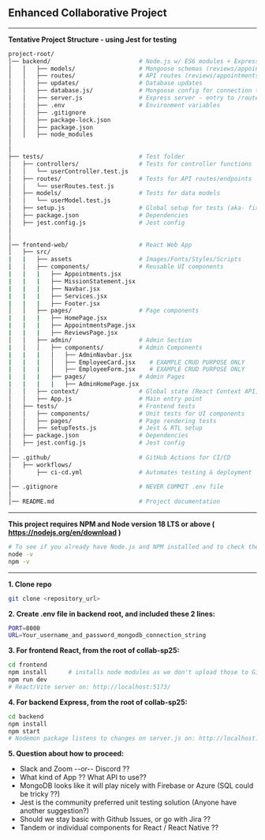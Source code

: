 ## Enhanced Collaborative Project ##   
---   
**Tentative Project Structure - using Jest for testing**
```sh
project-root/
│── backend/                         # Node.js w/ ES6 modules + Express API
│   │   ├── models/                  # Mongoose schemas (reviews/appointments/etc)
│   │   ├── routes/                  # API routes (reviews/appointments/etc)
│   │   ├── updates/                 # Database updates
│   │   ├── database.js/             # Mongoose config for connection to MongoDB
│   │   ├── server.js                # Express server - entry to /routes
│   │   ├── .env                     # Environment variables
│   │   ├── .gitignore                   
│   │   ├── package-lock.json             
│   │   ├── package.json               
│   │   ├── node_modules           
│
│
├── tests/                           # Test folder
│   ├── controllers/                 # Tests for controller functions
│   │   └── userController.test.js
│   ├── routes/                      # Tests for API routes/endpoints
│   │   └── userRoutes.test.js
│   ├── models/                      # Tests for data models
│   │   └── userModel.test.js
│   ├── setup.js                     # Global setup for tests (aka- fixtures)
│   ├── package.json                 # Dependencies
│   ├── jest.config.js               # Jest config  
│
│
│── frontend-web/                    # React Web App
│   ├── src/
|   |   ├── assets                   # Images/Fonts/Styles/Scripts
│   │   ├── components/              # Reusable UI components
|   |   |   ├── Appointments.jsx
|   |   |   ├── MissionStatement.jsx
|   |   |   ├── Navbar.jsx
|   |   |   ├── Services.jsx
|   |   |   ├── Footer.jsx
│   │   ├── pages/                   # Page components
|   |   |   ├── HomePage.jsx
|   |   |   ├── AppointmentsPage.jsx
|   |   |   ├── ReviewsPage.jsx
│   │   ├── admin/                   # Admin Section
|   │   │   ├── components/          # Admin Components
|   |   |   │   ├── AdminNavbar.jsx 
|   |   |   │   ├── EmployeeCard.jsx    # EXAMPLE CRUD PURPOSE ONLY
|   |   |   │   ├── EmployeeForm.jsx    # EXAMPLE CRUD PURPOSE ONLY
|   |   |   ├── pages/               # Admin Pages
|   |   |   |   ├── AdminHomePage.jsx
│   │   ├── context/                 # Global state (React Context API)
│   │   ├── App.js                   # Main entry point
│   ├── tests/                       # Frontend tests
│   │   ├── components/              # Unit tests for UI components
│   │   ├── pages/                   # Page rendering tests
│   │   ├── setupTests.js            # Jest & RTL setup
│   ├── package.json                 # Dependencies
│   ├── jest.config.js               # Jest config  
│
│── .github/                         # GitHub Actions for CI/CD
│   ├── workflows/
│       ├── ci-cd.yml                # Automates testing & deployment
│
│── .gitignore                       # NEVER COMMIT .env file 
│
│── README.md                        # Project documentation
```
---  

**This project requires NPM and Node version 18 LTS or above ( https://nodejs.org/en/download )**  
```sh
# To see if you already have Node.js and NPM installed and to check the installed version
node -v
npm -v
```
---

**1. Clone repo**  
```sh
git clone <repository_url>
```


**2. Create .env file in backend root, and included these 2 lines:**
```sh
PORT=8000
URL=Your_username_and_password_mongodb_connection_string
```


**3. For frontend React, from the root of collab-sp25:**
```sh
cd frontend
npm install      # installs node modules as we don't upload those to Github
npm run dev
# React/Vite server on: http://localhost:5173/
```

 
**4. For backend Express, from the root of collab-sp25:**


```sh
cd backend
npm install
npm start
# Nodemon package listens to changes on server.js on: http://localhost:8000/
```



**5. Question about how to proceed:**
- Slack and Zoom --or-- Discord ??
- What kind of App ?? What API to use??
- MongoDB looks like it will play nicely with Firebase or Azure (SQL could be tricky ??)
- Jest is the community preferred unit testing solution (Anyone have another suggestion?)  
- Should we stay basic with Github Issues, or go with Jira ??  
- Tandem or individual components for React / React Native ??  
